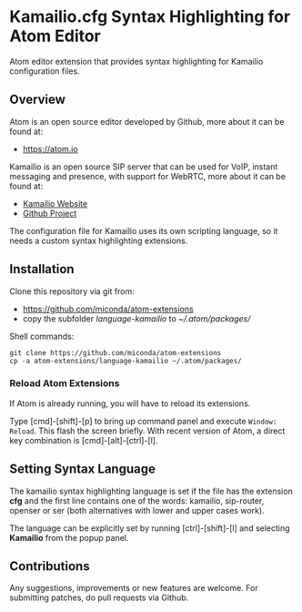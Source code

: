 # Kamailio.cfg Syntax Highlighting for Atom Editor

Atom editor extension that provides syntax highlighting for Kamailio configuration files.

## Overview

Atom is an open source editor developed by Github, more about it can be found at:

  * https://atom.io

Kamailio is an open source SIP server that can be used for VoIP, instant messaging and presence, with support for WebRTC, more about it can be found at:

  * [Kamailio Website](http://www.kamailio.org)
  * [Github Project](https://github.com/kamailio/kamailio)

The configuration file for Kamailio uses its own scripting language, so it needs a custom syntax highlighting extensions.

## Installation

Clone this repository via git from:

  * https://github.com/miconda/atom-extensions
  * copy the subfolder *language-kamailio* to *~/.atom/packages/*

Shell commands:

```
git clone https://github.com/miconda/atom-extensions
cp -a atom-extensions/language-kamailio ~/.atom/packages/
```

### Reload Atom Extensions

If Atom is already running, you will have to reload its extensions.

Type [cmd]-[shift]-[p] to bring up command panel and execute ```Window: Reload```. This flash the screen briefly. With recent version of Atom, a direct key combination is [cmd]-[alt]-[ctrl]-[l].

## Setting Syntax Language

The kamailio syntax highlighting language is set if the file has the extension **cfg** and the first line contains one of the words: kamailio, sip-router, openser or ser (both alternatives with lower and upper cases work).

The language can be explicitly set by running [ctrl]-[shift]-[l] and selecting **Kamailio** from the popup panel.

## Contributions

Any suggestions, improvements or new features are welcome. For submitting patches, do pull requests via Github.
